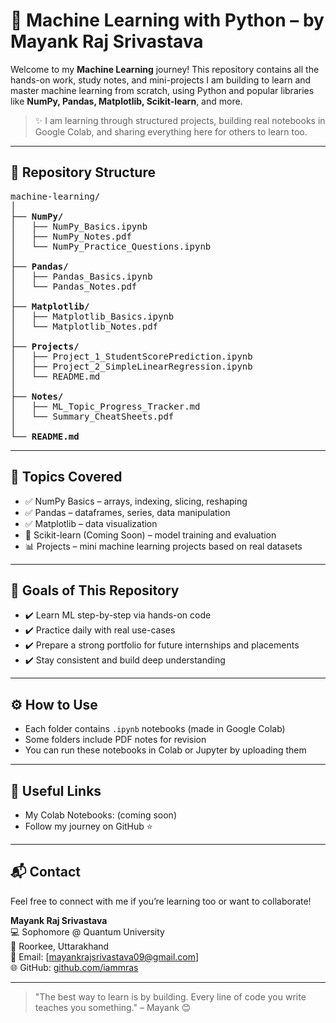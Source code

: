 # 🧠 Machine Learning with Python – by Mayank Raj Srivastava

Welcome to my **Machine Learning** journey! This repository contains all the hands-on work, study notes, and mini-projects I am building to learn and master machine learning from scratch, using Python and popular libraries like **NumPy, Pandas, Matplotlib, Scikit-learn**, and more.

> ✨ I am learning through structured projects, building real notebooks in Google Colab, and sharing everything here for others to learn too.

---

## 📁 Repository Structure
<pre>
machine-learning/
│
├── <b>NumPy/</b>
│   ├── NumPy_Basics.ipynb
│   ├── NumPy_Notes.pdf
│   └── NumPy_Practice_Questions.ipynb
│
├── <b>Pandas/</b>
│   ├── Pandas_Basics.ipynb
│   └── Pandas_Notes.pdf
│
├── <b>Matplotlib/</b>
│   ├── Matplotlib_Basics.ipynb
│   └── Matplotlib_Notes.pdf
│
├── <b>Projects/</b>
│   ├── Project_1_StudentScorePrediction.ipynb
│   ├── Project_2_SimpleLinearRegression.ipynb
│   └── README.md
│
├── <b>Notes/</b>
│   ├── ML_Topic_Progress_Tracker.md
│   └── Summary_CheatSheets.pdf
│
└── <b>README.md</b>
</pre>


---

## 📌 Topics Covered

- ✅ NumPy Basics – arrays, indexing, slicing, reshaping
- ✅ Pandas – dataframes, series, data manipulation
- ✅ Matplotlib – data visualization
- 🚀 Scikit-learn (Coming Soon) – model training and evaluation
- 📊 Projects – mini machine learning projects based on real datasets

---

## 🎯 Goals of This Repository

- ✔️ Learn ML step-by-step via hands-on code
- ✔️ Practice daily with real use-cases
- ✔️ Prepare a strong portfolio for future internships and placements
- ✔️ Stay consistent and build deep understanding

---

## ⚙️ How to Use

- Each folder contains `.ipynb` notebooks (made in Google Colab)
- Some folders include PDF notes for revision
- You can run these notebooks in Colab or Jupyter by uploading them

---

## 🔗 Useful Links

- My Colab Notebooks: (coming soon)
- Follow my journey on GitHub ⭐

---

## 📬 Contact

Feel free to connect with me if you’re learning too or want to collaborate!

**Mayank Raj Srivastava**  
💻 Sophomore @ Quantum University  
📍 Roorkee, Uttarakhand  
📧 Email: [mayankrajsrivastava09@gmail.com]  
🌐 GitHub: [github.com/iammras](https://github.com/iammras)

---

> "The best way to learn is by building. Every line of code you write teaches you something." – Mayank 😊
